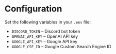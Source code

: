 <!-- File purpose: Documentation for configuration options. -->
# Configuration

Set the following variables in your `.env` file:

- `DISCORD_TOKEN` – Discord bot token
- `OPENAI_API_KEY` – OpenAI API key
- `GOOGLE_API_KEY` – Google API key
- `GOOGLE_CSE_ID` – Google Custom Search Engine ID
